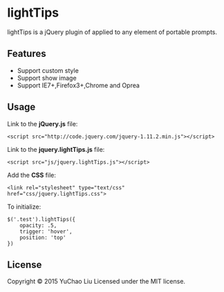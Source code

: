 # lightTips

lightTips is a jQuery plugin of applied to any element of portable prompts.

## Features

* Support custom style
* Support show image
* Support IE7+,Firefox3+,Chrome and Oprea

## Usage

Link to the **jQuery.js** file:

```
<script src="http://code.jquery.com/jquery-1.11.2.min.js"></script>
```

Link to the **jquery.lightTips.js** file:

```
<script src="js/jquery.lightTips.js"></script>
```

Add the **CSS** file:

```
<link rel="stylesheet" type="text/css" href="css/jquery.lightTips.css">
```

To initialize:

```
$('.test').lightTips({
	opacity: .5,
	trigger: 'hover',
	position: 'top'
})
```

## License

Copyright © 2015 YuChao Liu Licensed under the MIT license.